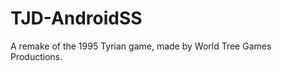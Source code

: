 TJD-AndroidSS
=============

A remake of the 1995 Tyrian game, made by World Tree Games Productions.
